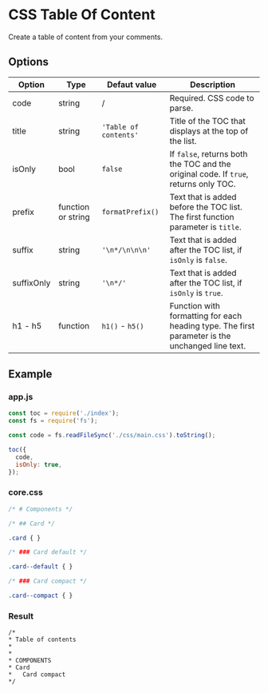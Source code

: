 # CSS Table Of Content

Create a table of content from your comments.

## Options

| Option     | Type               | Defaut value          | Description                                                                                     |
| ---------- | ------------------ | --------------------- | ----------------------------------------------------------------------------------------------- |
| code       | string             | /                     | Required. CSS code to parse.                                                                    |
| title      | string             | `'Table of contents'` | Title of the TOC that displays at the top of the list.                                          |
| isOnly     | bool               | `false`               | If `false`, returns both the TOC and the original code. If `true`, returns only TOC.            |
| prefix     | function or string | `formatPrefix()`      | Text that is added before the TOC list. The first function parameter is `title`.                |
| suffix     | string             | `'\n*/\n\n\n'`        | Text that is added after the TOC list, if `isOnly` is `false`.                                  |
| suffixOnly | string             | `'\n*/'`              | Text that is added after the TOC list, if `isOnly` is `true`.                                   |
| h1 - h5    | function           | `h1()` - `h5()`       | Function with formatting for each heading type. The first parameter is the unchanged line text. |

## Example

### app.js
```js
const toc = require('./index');
const fs = require('fs');

const code = fs.readFileSync('./css/main.css').toString();

toc({
  code,
  isOnly: true,
});
```

### core.css
```css
/* # Components */

/* ## Card */

.card { }

/* ### Card default */

.card--default { }

/* ### Card compact */

.card--compact { }
```

### Result

```
/*
* Table of contents
*
*
* COMPONENTS
* Card
*   Card compact
*/
```